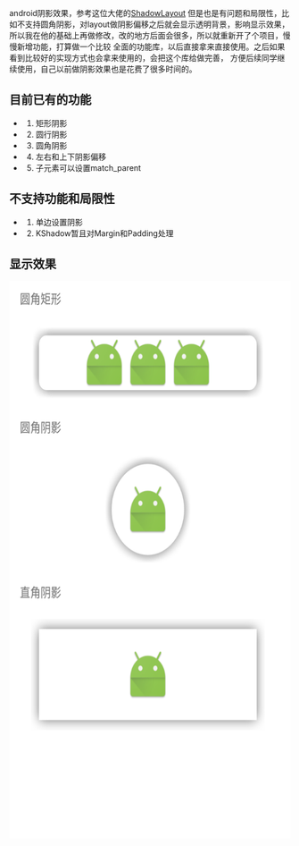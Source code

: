 android阴影效果，参考这位大佬的[ShadowLayout](https://github.com/lijiankun24/ShadowLayout)
但是也是有问题和局限性，比如不支持圆角阴影，对layout做阴影偏移之后就会显示透明背景，影响显示效果，
所以我在他的基础上再做修改，改的地方后面会很多，所以就重新开了个项目，慢慢新增功能，打算做一个比较
全面的功能库，以后直接拿来直接使用。之后如果看到比较好的实现方式也会拿来使用的，会把这个库给做完善，
方便后续同学继续使用，自己以前做阴影效果也是花费了很多时间的。

## 目前已有的功能

* 1. 矩形阴影
* 2. 圆行阴影
* 3. 圆角阴影
* 4. 左右和上下阴影偏移
* 5. 子元素可以设置match_parent

## 不支持功能和局限性

* 1. 单边设置阴影
* 2. KShadow暂且对Margin和Padding处理

## 显示效果

<div align=center>
    <img src="screenshot/KShadowView.png" width="600" height="997"/>
</div>


